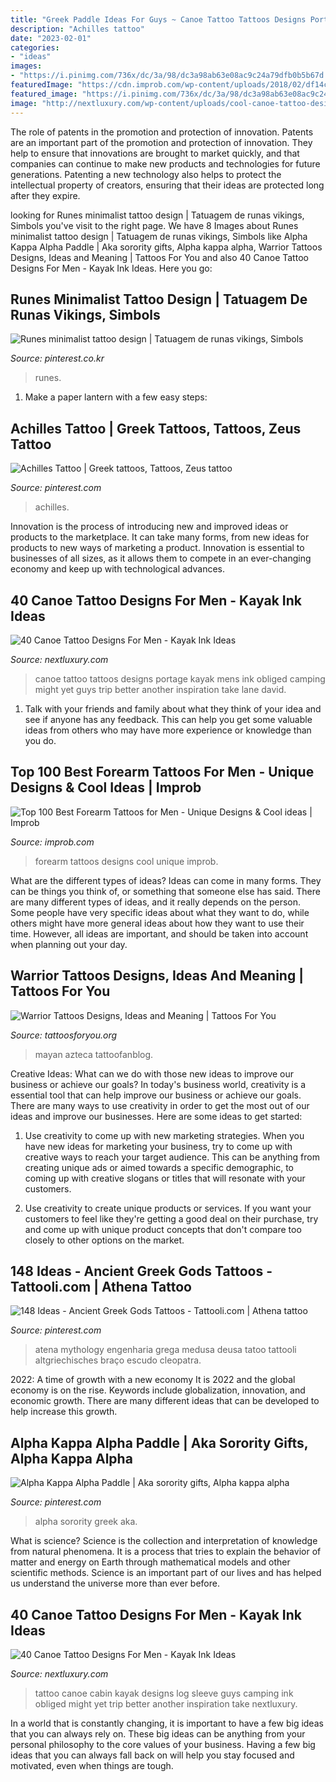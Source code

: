 ```yaml
---
title: "Greek Paddle Ideas For Guys ~ Canoe Tattoo Tattoos Designs Portage Kayak Mens Ink Obliged Camping Might Yet Guys Trip Better Another Inspiration Take Lane David"
description: "Achilles tattoo"
date: "2023-02-01"
categories:
- "ideas"
images:
- "https://i.pinimg.com/736x/dc/3a/98/dc3a98ab63e08ac9c24a79dfb0b5b67d.jpg"
featuredImage: "https://cdn.improb.com/wp-content/uploads/2018/02/df14c7f25c350e32c802381e3bc64788.jpg"
featured_image: "https://i.pinimg.com/736x/dc/3a/98/dc3a98ab63e08ac9c24a79dfb0b5b67d.jpg"
image: "http://nextluxury.com/wp-content/uploads/cool-canoe-tattoo-design-ideas-for-male.jpg"
---
```



The role of patents in the promotion and protection of innovation.
Patents are an important part of the promotion and protection of innovation. They help to ensure that innovations are brought to market quickly, and that companies can continue to make new products and technologies for future generations. Patenting a new technology also helps to protect the intellectual property of creators, ensuring that their ideas are protected long after they expire.

	

		
looking for Runes minimalist tattoo design | Tatuagem de runas vikings, Simbols you've visit to the right page. We have 8 Images about Runes minimalist tattoo design | Tatuagem de runas vikings, Simbols like Alpha Kappa Alpha Paddle | Aka sorority gifts, Alpha kappa alpha, Warrior Tattoos Designs, Ideas and Meaning | Tattoos For You and also 40 Canoe Tattoo Designs For Men - Kayak Ink Ideas. Here you go:
		
    
## Runes Minimalist Tattoo Design | Tatuagem De Runas Vikings, Simbols

<img loading=lazy src="https://i.pinimg.com/736x/dc/3a/98/dc3a98ab63e08ac9c24a79dfb0b5b67d.jpg" onerror="this.onerror=null;this.src='https://tse2.mm.bing.net/th?id=OIP.kVlOATEcEGegNcMF_AjFUAHaLO&amp;pid=15.1';" alt="Runes minimalist tattoo design | Tatuagem de runas vikings, Simbols">

_Source: pinterest.co.kr_

>runes. 

	

1. Make a paper lantern with a few easy steps:

    
## Achilles Tattoo | Greek Tattoos, Tattoos, Zeus Tattoo

<img loading=lazy src="https://i.pinimg.com/736x/af/df/31/afdf315340d0c4ccdb9f7ad819b1c5a8.jpg" onerror="this.onerror=null;this.src='https://tse2.mm.bing.net/th?id=OIP.wVwPwV_qsgE0-sY_CnvNhAHaJQ&amp;pid=15.1';" alt="Achilles Tattoo | Greek tattoos, Tattoos, Zeus tattoo">

_Source: pinterest.com_

>achilles. 

	

Innovation is the process of introducing new and improved ideas or products to the marketplace. It can take many forms, from new ideas for products to new ways of marketing a product. Innovation is essential to businesses of all sizes, as it allows them to compete in an ever-changing economy and keep up with technological advances.

    
## 40 Canoe Tattoo Designs For Men - Kayak Ink Ideas

<img loading=lazy src="http://nextluxury.com/wp-content/uploads/armband-mens-cool-canoe-tattoo-ideas.jpg" onerror="this.onerror=null;this.src='https://tse1.mm.bing.net/th?id=OIP.ZKm25ZvFZSMdIDh8xHDgAQAAAA&amp;pid=15.1';" alt="40 Canoe Tattoo Designs For Men - Kayak Ink Ideas">

_Source: nextluxury.com_

>canoe tattoo tattoos designs portage kayak mens ink obliged camping might yet guys trip better another inspiration take lane david. 

	

1. Talk with your friends and family about what they think of your idea and see if anyone has any feedback. This can help you get some valuable ideas from others who may have more experience or knowledge than you do.

    
## Top 100 Best Forearm Tattoos For Men - Unique Designs &amp; Cool Ideas | Improb

<img loading=lazy src="https://cdn.improb.com/wp-content/uploads/2018/02/df14c7f25c350e32c802381e3bc64788.jpg" onerror="this.onerror=null;this.src='https://tse2.mm.bing.net/th?id=OIP.9CmpQlBgyysdRrs3y-uHJgHaLH&amp;pid=15.1';" alt="Top 100 Best Forearm Tattoos for Men - Unique Designs &amp; Cool ideas | Improb">

_Source: improb.com_

>forearm tattoos designs cool unique improb. 

	

What are the different types of ideas?
Ideas can come in many forms. They can be things you think of, or something that someone else has said. There are many different types of ideas, and it really depends on the person. Some people have very specific ideas about what they want to do, while others might have more general ideas about how they want to use their time. However, all ideas are important, and should be taken into account when planning out your day.

    
## Warrior Tattoos Designs, Ideas And Meaning | Tattoos For You

<img loading=lazy src="https://www.tattoosforyou.org/wp-content/uploads/2016/05/Mayan-Warrior-Tattoo-1.jpg" onerror="this.onerror=null;this.src='https://tse3.mm.bing.net/th?id=OIP.HIoH7yIjW-szewwPNrJIpAHaMR&amp;pid=15.1';" alt="Warrior Tattoos Designs, Ideas and Meaning | Tattoos For You">

_Source: tattoosforyou.org_

>mayan azteca tattoofanblog. 

	

Creative Ideas: What can we do with those new ideas to improve our business or achieve our goals?
In today's business world, creativity is a essential tool that can help improve our business or achieve our goals. There are many ways to use creativity in order to get the most out of our ideas and improve our businesses. Here are some ideas to get started: 
1. Use creativity to come up with new marketing strategies. When you have new ideas for marketing your business, try to come up with creative ways to reach your target audience. This can be anything from creating unique ads or aimed towards a specific demographic, to coming up with creative slogans or titles that will resonate with your customers. 

2. Use creativity to create unique products or services. If you want your customers to feel like they're getting a good deal on their purchase, try and come up with unique product concepts that don't compare too closely to other options on the market.

    
## 148 Ideas - Ancient Greek Gods Tattoos - Tattooli.com | Athena Tattoo

<img loading=lazy src="https://i.pinimg.com/736x/ad/dd/8e/addd8ed1be240d4d9689a65e5f254dad.jpg" onerror="this.onerror=null;this.src='https://tse1.mm.bing.net/th?id=OIP.Dan29fzNo5-Ze5vs1kiYnQHaII&amp;pid=15.1';" alt="148 Ideas - Ancient Greek Gods Tattoos - Tattooli.com | Athena tattoo">

_Source: pinterest.com_

>atena mythology engenharia grega medusa deusa tatoo tattooli altgriechisches braço escudo cleopatra. 

	

2022: A time of growth with a new economy
It is 2022 and the global economy is on the rise. Keywords include globalization, innovation, and economic growth. There are many different ideas that can be developed to help increase this growth.

    
## Alpha Kappa Alpha Paddle | Aka Sorority Gifts, Alpha Kappa Alpha

<img loading=lazy src="https://i.pinimg.com/736x/aa/01/53/aa01531167d59809443a47a63db1d70e.jpg" onerror="this.onerror=null;this.src='https://tse3.mm.bing.net/th?id=OIP.es7Wu8nEkXBnaVZNm1QCzgHaJ3&amp;pid=15.1';" alt="Alpha Kappa Alpha Paddle | Aka sorority gifts, Alpha kappa alpha">

_Source: pinterest.com_

>alpha sorority greek aka. 

	

What is science?
Science is the collection and interpretation of knowledge from natural phenomena. It is a process that tries to explain the behavior of matter and energy on Earth through mathematical models and other scientific methods. Science is an important part of our lives and has helped us understand the universe more than ever before.

    
## 40 Canoe Tattoo Designs For Men - Kayak Ink Ideas

<img loading=lazy src="http://nextluxury.com/wp-content/uploads/cool-canoe-tattoo-design-ideas-for-male.jpg" onerror="this.onerror=null;this.src='https://tse3.mm.bing.net/th?id=OIP.GxST70IWot9_RpnvSBeJ3AHaGR&amp;pid=15.1';" alt="40 Canoe Tattoo Designs For Men - Kayak Ink Ideas">

_Source: nextluxury.com_

>tattoo canoe cabin kayak designs log sleeve guys camping ink obliged might yet trip better another inspiration take nextluxury. 

	

In a world that is constantly changing, it is important to have a few big ideas that you can always rely on. These big ideas can be anything from your personal philosophy to the core values of your business. Having a few big ideas that you can always fall back on will help you stay focused and motivated, even when things are tough.


